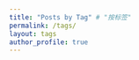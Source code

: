 ```yaml
---
title: "Posts by Tag" # "按标签"
permalink: /tags/
layout: tags
author_profile: true
---
```

<!-- 按标签进行查看 -->
